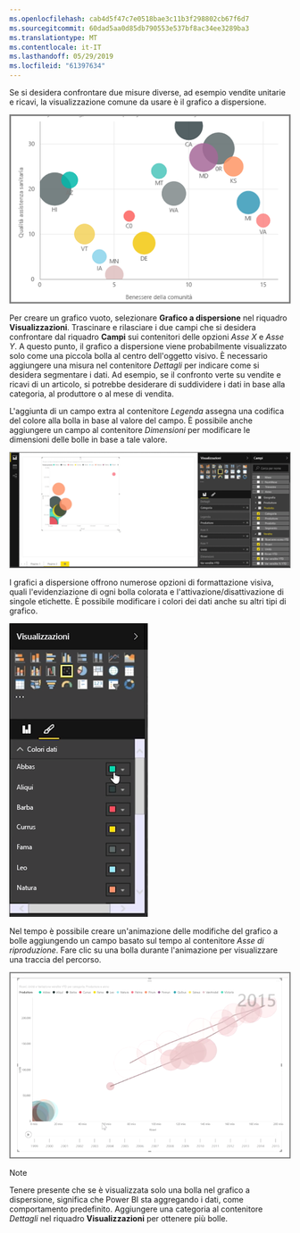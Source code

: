 ```yaml
---
ms.openlocfilehash: cab4d5f47c7e0518bae3c11b3f298802cb67f6d7
ms.sourcegitcommit: 60dad5aa0d85db790553e537bf8ac34ee3289ba3
ms.translationtype: MT
ms.contentlocale: it-IT
ms.lasthandoff: 05/29/2019
ms.locfileid: "61397634"
---
```

Se si desidera confrontare due misure diverse, ad esempio vendite unitarie e ricavi, la visualizzazione comune da usare è il grafico a dispersione.

![](media/3-7-create-scatter-charts/3-7_1.png)

Per creare un grafico vuoto, selezionare **Grafico a dispersione** nel riquadro **Visualizzazioni**. Trascinare e rilasciare i due campi che si desidera confrontare dal riquadro **Campi** sui contenitori delle opzioni *Asse X* e *Asse Y*. A questo punto, il grafico a dispersione viene probabilmente visualizzato solo come una piccola bolla al centro dell'oggetto visivo. È necessario aggiungere una misura nel contenitore *Dettagli* per indicare come si desidera segmentare i dati. Ad esempio, se il confronto verte su vendite e ricavi di un articolo, si potrebbe desiderare di suddividere i dati in base alla categoria, al produttore o al mese di vendita.

L'aggiunta di un campo extra al contenitore *Legenda* assegna una codifica del colore alla bolla in base al valore del campo. È possibile anche aggiungere un campo al contenitore *Dimensioni* per modificare le dimensioni delle bolle in base a tale valore.

![](media/3-7-create-scatter-charts/3-7_2.png)

I grafici a dispersione offrono numerose opzioni di formattazione visiva, quali l'evidenziazione di ogni bolla colorata e l'attivazione/disattivazione di singole etichette. È possibile modificare i colori dei dati anche su altri tipi di grafico.

![](media/3-7-create-scatter-charts/3-7_3.png)

Nel tempo è possibile creare un'animazione delle modifiche del grafico a bolle aggiungendo un campo basato sul tempo al contenitore *Asse di riproduzione*. Fare clic su una bolla durante l'animazione per visualizzare una traccia del percorso.

![](media/3-7-create-scatter-charts/3-7_4.png)

>[!NOTE]
>Tenere presente che se è visualizzata solo una bolla nel grafico a dispersione, significa che Power BI sta aggregando i dati, come comportamento predefinito. Aggiungere una categoria al contenitore *Dettagli* nel riquadro **Visualizzazioni** per ottenere più bolle.
> 
> 

